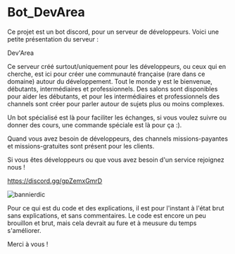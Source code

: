 # Bot_DevArea

Ce projet est un bot discord, pour un serveur de développeurs. Voici une petite présentation du serveur :

Dev'Area

Ce serveur créé surtout/uniquement pour les développeurs, ou ceux qui en cherche, est ici pour créer une communauté française (rare dans ce domaine) autour du développement. Tout le monde y est le bienvenue, débutants, intermédiaires et professionnels. Des salons sont disponibles pour aider les débutants, et pour les intermédiaires et professionnels des channels sont créer pour parler autour de sujets plus ou moins complexes.

Un bot spécialisé est là pour faciliter les échanges, si vous voulez suivre ou donner des cours, une commande spéciale est là pour ça :).

Quand vous avez besoin de développeurs, des channels missions-payantes et missions-gratuites sont présent pour les clients.

Si vous êtes développeurs ou que vous avez besoin d'un service rejoignez nous !

https://discord.gg/gpZemxGmrD

![bannierdic](https://user-images.githubusercontent.com/59512940/112747083-62891100-8fb3-11eb-9102-ea1466f9ecd5.png)

Pour ce qui est du code et des explications, il est pour l'instant à l'état brut sans explications, et sans commentaires. Le code est encore un peu brouillon et brut, mais cela devrait au fure et à meusure du temps s'améliorer.

Merci à vous !
